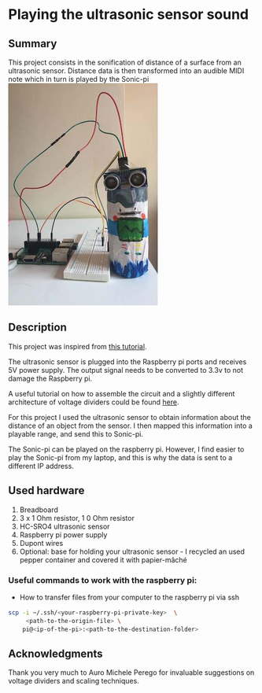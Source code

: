 # Playing the ultrasonic sensor sound

## Summary

This project consists in the sonification of distance of a surface from an ultrasonic sensor. Distance data is then transformed into an audible MIDI note which in turn is played by the Sonic-pi
![ultrasonic_sensor_image](ultrasonic_sensor.jpg)

## Description

This project was inspired from [this tutorial](https://projects.raspberrypi.org/en/projects/ultrasonic-theremin).

The ultrasonic sensor is plugged into the Raspberry pi ports and receives 5V power supply. The output signal needs to be converted to 3.3v to not damage the Raspberry pi. 

A useful tutorial on how to assemble the circuit and a slightly different architecture of voltage dividers could be found [here](https://thepihut.com/blogs/raspberry-pi-tutorials/hc-sr04-ultrasonic-range-sensor-on-the-raspberry-pi).

For this project I used the ultrasonic sensor to obtain information about the distance of an object from the sensor. I then mapped this information into a playable range, and send this to Sonic-pi. 

The Sonic-pi can be played on the raspberry pi. However, I find easier to play the Sonic-pi from my laptop, and this is why the data is sent to a different IP address. 

## Used hardware
1. Breadboard
2. 3 x  1 Ohm resistor, 1 0 Ohm resistor
3. HC-SRO4 ultrasonic sensor 
4. Raspberry pi power supply
5. Dupont wires
6. Optional: base for holding your ultrasonic sensor - I recycled an used pepper container and covered it with papier-mâché

### Useful commands to work with the raspberry pi:

- How to transfer files from your computer to the raspberry pi via ssh

```bash
scp -i ~/.ssh/<your-raspberry-pi-private-key>  \
     <path-to-the-origin-file> \
    pi@<ip-of-the-pi>:<path-to-the-destination-folder>
```

## Acknowledgments

Thank you very much to Auro Michele Perego for invaluable suggestions on voltage dividers and scaling techniques. 
 